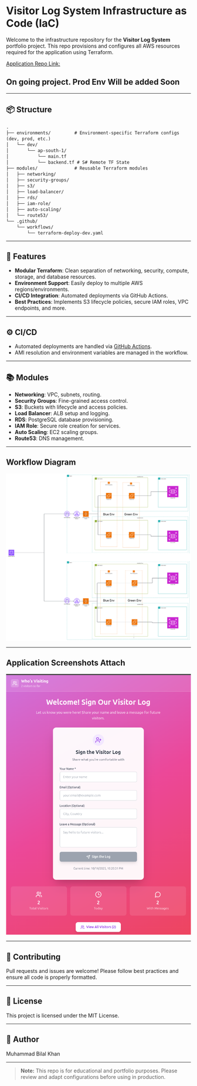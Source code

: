 # Visitor Log System Infrastructure as Code (IaC)

Welcome to the infrastructure repository for the **Visitor Log System** portfolio project. This repo provisions and configures all AWS resources required for the application using Terraform.

[Application Repo Link:](https://github.com/m-bilalkhan/visitor-log-system/tree/development_server)

## On going project. Prod Env Will be added Soon

---

## 📦 Structure

```
.
├── environments/         # Environment-specific Terraform configs (dev, prod, etc.)
│   └── dev/
│       └── ap-south-1/
│           └── main.tf
│           └── backend.tf # S# Remote TF State
├── modules/              # Reusable Terraform modules
│   ├── networking/
│   ├── security-groups/
│   ├── s3/
│   ├── load-balancer/
│   ├── rds/
│   ├── iam-role/
│   ├── auto-scaling/
│   └── route53/
└── .github/
    └── workflows/
        └── terraform-deploy-dev.yaml
```

---

## 🚀 Features

- **Modular Terraform**: Clean separation of networking, security, compute, storage, and database resources.
- **Environment Support**: Easily deploy to multiple AWS regions/environments.
- **CI/CD Integration**: Automated deployments via GitHub Actions.
- **Best Practices**: Implements S3 lifecycle policies, secure IAM roles, VPC endpoints, and more.

---

## ⚙️ CI/CD

- Automated deployments are handled via [GitHub Actions](.github/workflows/terraform-deploy-dev.yaml).
- AMI resolution and environment variables are managed in the workflow.

---

## 📚 Modules

- **Networking**: VPC, subnets, routing.
- **Security Groups**: Fine-grained access control.
- **S3**: Buckets with lifecycle and access policies.
- **Load Balancer**: ALB setup and logging.
- **RDS**: PostgreSQL database provisioning.
- **IAM Role**: Secure role creation for services.
- **Auto Scaling**: EC2 scaling groups.
- **Route53**: DNS management.

---

## Workflow Diagram

![Infrastructure Diagram](/diagram.png)

---

## Application Screenshots Attach

![Application SS](/app-ss.png)

---

## 📝 Contributing

Pull requests and issues are welcome! Please follow best practices and ensure all code is properly formatted.

---

## 📄 License

This project is licensed under the MIT License.

---

## 👤 Author

Muhammad Bilal Khan  

---

> **Note:** This repo is for educational and portfolio purposes. Please review and adapt configurations before using in production.